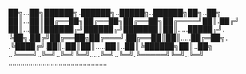 
██╗...██╗██████╗.██████╗..█████╗..██████╗██╗..██╗
██║...██║██╔══██╗██╔══██╗██╔══██╗██╔════╝██║.██╔╝
██║...██║██████╔╝██████╔╝███████║██║.....█████╔╝.
╚██╗.██╔╝██╔══██╗██╔═══╝.██╔══██║██║.....██╔═██╗.
.╚████╔╝.██║..██║██║.....██║..██║╚██████╗██║..██╗
..╚═══╝..╚═╝..╚═╝╚═╝.....╚═╝..╚═╝.╚═════╝╚═╝..╚═╝
.................................................
